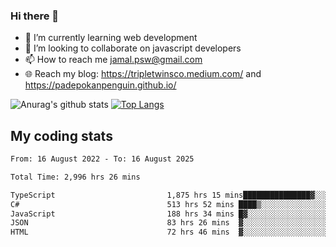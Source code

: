 ### Hi there 👋

<!--
**padepokanpenguin/padepokanpenguin** is a ✨ _special_ ✨ repository because its `README.md` (this file) appears on your GitHub profile.
-->

- 🌱 I’m currently learning  web development
- 👯 I’m looking to collaborate on javascript developers
- 📫 How to reach me jamal.psw@gmail.com
- 🌐 Reach my blog:
   https://tripletwinsco.medium.com/ and
   https://padepokanpenguin.github.io/

![Anurag's github stats](https://github-readme-stats.vercel.app/api?username=padepokanpenguin&count_private=true&disable_animations=false&show_icons=true&theme=default)
[![Top Langs](https://github-readme-stats.vercel.app/api/top-langs/?username=padepokanpenguin&theme=default&layout=compact)](https://github.com/padepokanpenguin)

## My coding stats

<!--START_SECTION:waka-->

```txt
From: 16 August 2022 - To: 16 August 2025

Total Time: 2,996 hrs 26 mins

TypeScript                         1,875 hrs 15 mins███████████████▓░░░░░░░░░   62.58 %
C#                                 513 hrs 52 mins ████▒░░░░░░░░░░░░░░░░░░░░   17.15 %
JavaScript                         188 hrs 34 mins █▓░░░░░░░░░░░░░░░░░░░░░░░   06.29 %
JSON                               83 hrs 26 mins  ▓░░░░░░░░░░░░░░░░░░░░░░░░   02.78 %
HTML                               72 hrs 46 mins  ▓░░░░░░░░░░░░░░░░░░░░░░░░   02.43 %
```

<!--END_SECTION:waka-->


